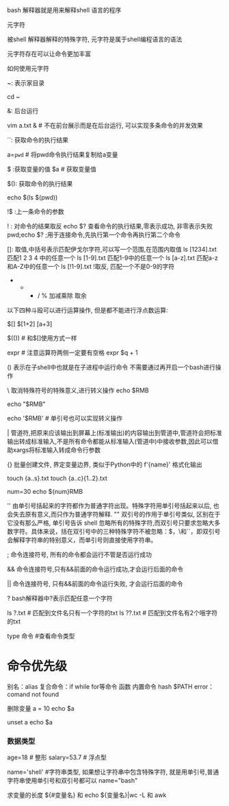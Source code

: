 
bash 解释器就是用来解释shell 语言的程序

元字符

被shell 解释器解释的特殊字符, 元字符是属于shell编程语言的语法

元字符存在可以让命令更加丰富

如何使用元字符

~: 表示家目录

cd ~

&: 后台运行

vim a.txt & # 不在前台展示而是在后台运行, 可以实现多条命令的并发效果

``: 获取命令的执行结果

a=`pwd` # 将pwd命令执行结果复制给a变量

$ :获取变量的值
$a # 获取变量值

$(): 获取命令的执行结果

echo $(ls $(pwd))

!$ :上一条命令的参数

!  : 对命令的结果取反
echo $? 查看命令的执行结果,零表示成功, 非零表示失败
pwd;echo $? ;用于连接命令,先执行第一个命令再执行第二个命令

[]: 取值,中括号表示匹配伊戈尔字符,可以写一个范围,在范围内取值
ls [1234].txt  匹配1 2 3 4 中的任意一个
ls [1-9].txt   匹配1-9中的任意一个
ls [a-z].txt   匹配a-z和A-Z中的任意一个
ls [!1-9].txt  !取反, 匹配一个不是0-9的字符

+ - * / %  加减乘除 取余

以下四种斗殴可以进行运算操作, 但是都不能进行浮点数运算:

$[]
$[1+2] $[$a+3]

$(())  # 和$[]使用方式一样

expr # 注意运算符两侧一定要有空格
expr $q + 1



() 表示在子shell中也就是在子进程中运行命令 不需要通过再开启一个bash进行操作

\  取消特殊符号的特殊意义,进行转义操作
echo $RMB

echo "$RMB"

echo '$RMB'  # 单引号也可以实现转义操作

| 管道符,把原来应该输出到屏幕上(标准输出)的内容输出到管道中,管道符会把标准输出转成标准输入,不是所有命令都能从标准输入(管道中)中接收参数,因此可以借助xargs将标准输入转成命令行参数


{} 批量创建文件, 界定变量边界, 类似于Python中的 f'{name}' 格式化输出

touch {a..s}.txt
touch {a..c}{1..2}.txt

num=30
echo ${num}RMB 

'' 由单引号括起来的字符都作为普通字符出现。特殊字符用单引号括起来以后, 也会失去原有意义,而只作为普通字符解释.
"" 双引号的作用于单引号类似, 区别在于它没有那么严格, 单引号告诉 shell 忽略所有的特殊字符,而双引号只要求忽略大多数字符。具体来说，括在双引号中的三种特殊字符不被忽略：$，\和``，即双引号会解释字符串的特别意义，而单引号则直接使用字符串。

; 命令连接符号, 所有的命令都会运行不管是否运行成功

&& 命令连接符号,只有&&前面的命令运行成功,才会运行后面的命令

|| 命令连接符号, 只有&&前面的命令运行失败, 才会运行后面的命令

? bash解释器中?表示匹配任意一个字符

ls ?.txt # 匹配到文件名只有一个字符的txt
ls ??.txt # 匹配到文件名有2个哦字符的txt

type 命令 #查看命令类型

# 命令优先级
别名：alias
    复合命令：if while for等命令
        函数
            内置命令
                hash
                    $PATH
                        error：comand not found


删除变量
a = 10 
echo $a

unset a
echo $a

### 数据类型
age=18  # 整形
salary=53.7  # 浮点型

name='shell' #字符串类型, 如果想让字符串中包含特殊字符, 就是用单引号,普通字符串使用单引号和双引号都可以
name="bash"

求变量的长度
${#变量名} 和 echo ${变量名}|wc -L 和 awk



